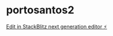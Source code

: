 # portosantos2

[Edit in StackBlitz next generation editor ⚡️](https://stackblitz.com/~/github.com/caiorangel/portosantos2)